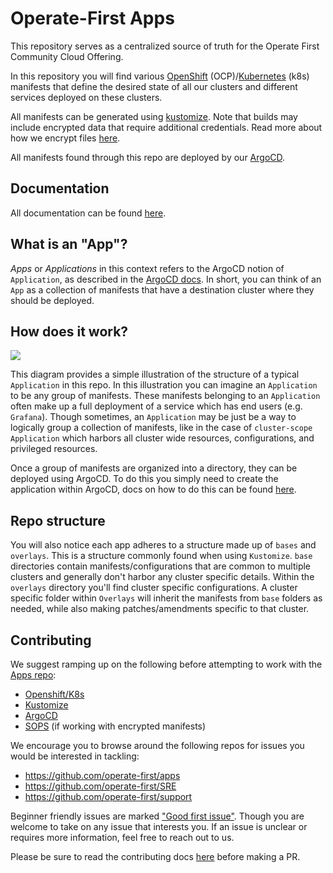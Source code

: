 # Operate-First Apps

This repository serves as a centralized source of truth for the Operate First Community Cloud Offering.

In this repository you will find various [OpenShift][] (OCP)/[Kubernetes][] (k8s) manifests that define the desired state of all our clusters and different
services deployed on these clusters.

[openshift]: https://www.redhat.com/en/technologies/cloud-computing/openshift
[kubernetes]: https://kubernetes.io/

All manifests can be generated using [kustomize][kustomize]. Note that builds may include encrypted data that require
additional credentials. Read more about how we encrypt files [here][encryption_docs].

All manifests found through this repo are deployed by our [ArgoCD][argocd_instance].

## Documentation

All documentation can be found [here][docs].

## What is an "App"?

_Apps_ or _Applications_ in this context refers to the ArgoCD notion of `Application`, as described in the
[ArgoCD docs][argocd_core_concepts]. In short, you can think of an `App` as a collection of manifests that have a
destination cluster where they should be deployed.

## How does it work?

![](./docs/img/apps_repo.png)

This diagram provides a simple illustration of the structure of a typical `Application` in this repo. In this
illustration you can imagine an `Application` to be any group of manifests. These manifests belonging to an
`Application` often make up a full deployment of a service which has end users (e.g. `Grafana`). Though sometimes,
an `Application` may be just be a way to logically group a collection of manifests, like in the case of `cluster-scope`
`Application` which harbors all cluster wide resources, configurations, and privileged resources.

Once a group of manifests are organized into a directory, they can be deployed using ArgoCD. To do this you simply
need to create the application within ArgoCD, docs on how to do this can be found [here][argocd_add_app].

## Repo structure

You will also notice each app adheres to a structure made up of `bases` and `overlays`. This is a structure commonly
found when using `Kustomize`. `base` directories contain manifests/configurations that are common to multiple clusters
and generally don't harbor any cluster specific details. Within the `overlays` directory you'll find cluster specific
configurations. A cluster specific folder within `Overlays` will inherit the manifests from `base` folders as needed,
while also making patches/amendments specific to that cluster.

## Contributing

We suggest ramping up on the following before attempting to work with the [Apps repo][apps_repo]:

- [Openshift/K8s][learn_ocp]
- [Kustomize][kustomize]
- [ArgoCD][argocd_core_concepts]
- [SOPS][sops] (if working with encrypted manifests)

We encourage you to browse around the following repos for issues you would be interested in tackling:

- https://github.com/operate-first/apps
- https://github.com/operate-first/SRE
- https://github.com/operate-first/support

Beginner friendly issues are marked ["Good first issue"][good_first_issue]. Though you are welcome to take on any issue
that interests you. If an issue is unclear or requires more information, feel free to reach out to us.

Please be sure to read the contributing docs [here][contributing] before making a PR.

[apps_repo]: https://github.com/operate-first/apps
[docs]: https://www.operate-first.cloud/apps/content/README.html
[kustomize]: https://kustomize.io/
[encryption_docs]: https://www.operate-first.cloud/apps/content/argocd-gitops/encrypting_applications.html
[argocd_instance]: https://argocd.operate-first.cloud/applications
[argocd_core_concepts]: https://argo-cd.readthedocs.io/en/stable/core_concepts/
[contributing]: https://github.com/operate-first/apps/blob/master/contributing.md
[learn_ocp]: https://developers.redhat.com/learn
[sops]: https://github.com/mozilla/sops
[argocd_add_app]: https://www.operate-first.cloud/apps/content/argocd-gitops/add_application.html
[good_first_issue]: https://github.com/search?q=org%3Aoperate-first+label%3A%22good+first+issue%22+is%3Aopen&type=issues

